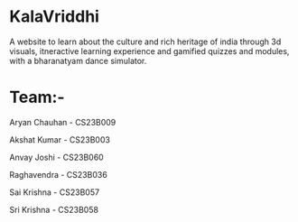 # KalaVriddhi
A website to learn about the culture and rich heritage of india through 3d visuals, itneractive learning experience and gamified quizzes and modules, with a bharanatyam dance simulator.

# Team:-

Aryan Chauhan - CS23B009

Akshat Kumar - CS23B003

Anvay Joshi - CS23B060

Raghavendra - CS23B036

Sai Krishna - CS23B057

Sri Krishna - CS23B058
